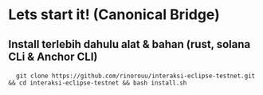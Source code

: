 # Lets start it! (Canonical Bridge)


## Install terlebih dahulu alat & bahan (rust, solana CLi & Anchor CLI)
<pre> <code> git clone https://github.com/rinorouu/interaksi-eclipse-testnet.git && cd interaksi-eclipse-testnet && bash install.sh </code></pre>
